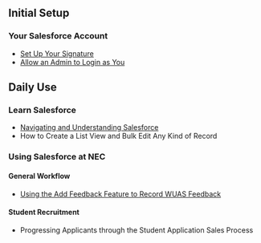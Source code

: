 ## Initial Setup
### Your Salesforce Account
* [Set Up Your Signature](sales-and-recruiting/initial-setup/set-up-your-signature.md)
* [Allow an Admin to Login as You](sales-and-recruiting/initial-setup/allow-an-admin-to-login-as-you.md)

## Daily Use
### Learn Salesforce
* [Navigating and Understanding Salesforce](sales-and-recruiting/daily-use/learn-salesforce/navigating-and-understanding-salesforce.md)
* How to Create a List View and Bulk Edit Any Kind of Record
### Using Salesforce at NEC
#### General Workflow
* [Using the Add Feedback Feature to Record WUAS Feedback](sales-and-recruiting/daily-use/using-salesforce-at-nec/using-the-add-feedback-feature-to-record-wuas-feedback.md)
#### Student Recruitment
* Progressing Applicants through the Student Application Sales Process